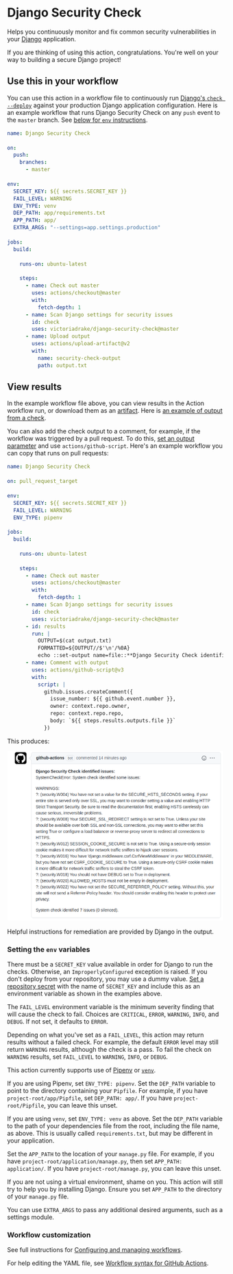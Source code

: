 # Django Security Check

Helps you continuously monitor and fix common security vulnerabilities in your [Django](https://www.djangoproject.com/) application.

If you are thinking of using this action, congratulations. You're well on your way to building a secure Django project!

## Use this in your workflow

You can use this action in a workflow file to continuously run [Django's `check --deploy`](https://docs.djangoproject.com/en/3.0/ref/django-admin/#check) against your production Django application configuration. Here is an example workflow that runs Django Security Check on any `push` event to the `master` branch. See [below for `env` instructions](https://github.com/victoriadrake/django-security-check#setting-the-env-variables).

```yml
name: Django Security Check

on:
  push:
    branches:
      - master

env:
  SECRET_KEY: ${{ secrets.SECRET_KEY }}
  FAIL_LEVEL: WARNING
  ENV_TYPE: venv
  DEP_PATH: app/requirements.txt
  APP_PATH: app/
  EXTRA_ARGS: "--settings=app.settings.production"

jobs:
  build:

    runs-on: ubuntu-latest

    steps:
      - name: Check out master
        uses: actions/checkout@master
        with:
          fetch-depth: 1
      - name: Scan Django settings for security issues
        id: check
        uses: victoriadrake/django-security-check@master
      - name: Upload output
        uses: actions/upload-artifact@v2
        with:
          name: security-check-output
          path: output.txt
```

## View results

In the example workflow file above, you can view results in the Action workflow run, or download them as an [artifact](https://docs.github.com/en/actions/configuring-and-managing-workflows/persisting-workflow-data-using-artifacts). Here is [an example of output from a check](https://github.com/victoriadrake/react-in-django/runs/1016213333?check_suite_focus=true#step:4:45).

You can also add the check output to a comment, for example, if the workflow was triggered by a pull request. To do this, [set an output parameter](https://docs.github.com/en/actions/reference/workflow-commands-for-github-actions#setting-an-output-parameter) and use `actions/github-script`. Here's an example workflow you can copy that runs on pull requests:

```yml
name: Django Security Check

on: pull_request_target

env:
  SECRET_KEY: ${{ secrets.SECRET_KEY }}
  FAIL_LEVEL: WARNING
  ENV_TYPE: pipenv

jobs:
  build:

    runs-on: ubuntu-latest

    steps:
      - name: Check out master
        uses: actions/checkout@master
        with:
          fetch-depth: 1
      - name: Scan Django settings for security issues
        id: check
        uses: victoriadrake/django-security-check@master
      - id: results
        run: |
          OUTPUT=$(cat output.txt)
          FORMATTED=${OUTPUT//$'\n'/%0A}
          echo ::set-output name=file::**Django Security Check identified issues:** %0A$FORMATTED
      - name: Comment with output
        uses: actions/github-script@v3
        with:
          script: |
            github.issues.createComment({
              issue_number: ${{ github.event.number }},
              owner: context.repo.owner,
              repo: context.repo.repo,
              body: `${{ steps.results.outputs.file }}`
            })
```

This produces:

![Screenshot of security check output in comment](screenshot.png)

Helpful instructions for remediation are provided by Django in the output.

### Setting the `env` variables

There must be a `SECRET_KEY` value available in order for Django to run the checks. Otherwise, an `ImproperlyConfigured` exception is raised. If you don't deploy from your repository, you may use a dummy value. [Set a repository secret](https://docs.github.com/en/actions/reference/encrypted-secrets#creating-encrypted-secrets-for-a-repository) with the name of `SECRET_KEY` and include this as an environment variable as shown in the examples above.

The `FAIL_LEVEL` environment variable is the minimum severity finding that will cause the check to fail. Choices are `CRITICAL`, `ERROR`, `WARNING`, `INFO`, and `DEBUG`. If not set, it defaults to `ERROR`.

Depending on what you've set as a `FAIL_LEVEL`, this action may return results without a failed check. For example, the default `ERROR` level may still return `WARNING` results, although the check is a pass. To fail the check on `WARNING` results, set `FAIL_LEVEL` to `WARNING`, `INFO`, or `DEBUG`.

This action currently supports use of [Pipenv](https://pipenv.pypa.io/en/latest/) or [`venv`](https://docs.python.org/3/library/venv.html#module-venv).

If you are using Pipenv, set `ENV_TYPE: pipenv`. Set the `DEP_PATH` variable to point to the directory containing your `Pipfile`. For example, if you have `project-root/app/Pipfile`, set `DEP_PATH: app/`. If you have `project-root/Pipfile`, you can leave this unset.

If you are using `venv`, set `ENV_TYPE: venv` as above. Set the `DEP_PATH` variable to the path of your dependencies file from the root, including the file name, as above. This is usually called `requirements.txt`, but may be different in your application.

Set the `APP_PATH` to the location of your `manage.py` file. For example, if you have `project-root/application/manage.py`, then set `APP_PATH: application/`. If you have `project-root/manage.py`, you can leave this unset.

If you are not using a virtual environment, shame on you. This action will still try to help you by installing Django. Ensure you set `APP_PATH` to the directory of your `manage.py` file.

You can use `EXTRA_ARGS` to pass any additional desired arguments, such as a settings module.

### Workflow customization

See full instructions for [Configuring and managing workflows](https://help.github.com/en/actions/configuring-and-managing-workflows).

For help editing the YAML file, see [Workflow syntax for GitHub Actions](https://help.github.com/en/actions/automating-your-workflow-with-github-actions/workflow-syntax-for-github-actions).
